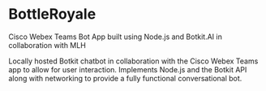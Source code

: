 # BottleRoyale
Cisco Webex Teams Bot App built using Node.js and Botkit.AI in collaboration with MLH

Locally hosted Botkit chatbot in collaboration with the Cisco Webex Teams app to allow for user interaction. Implements Node.js and the Botkit API along with networking to provide a fully functional conversational bot.
